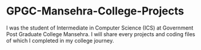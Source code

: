 # GPGC-Mansehra-College-Projects
I was the student of Intermediate in Computer Science (ICS) at Government Post Graduate College Mansehra. I will share every projects and coding files of which I completed in my college journey.
